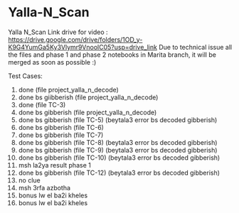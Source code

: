 # Yalla-N_Scan
Yalla N_Scan
Link drive for video : https://drive.google.com/drive/folders/1OD_y-K9G4YumGa5Ky3Vlymr9VnoolC05?usp=drive_link
Due to technical issue all the files and phase 1 and phase 2 notebooks in Marita branch, it will be merged as soon as possible :)

Test Cases:
1. done (file project_yalla_n_decode)
2. done bs giibberish (file project_yalla_n_decode)
3. done (file TC-3)
4. done bs gibberish  (file project_yalla_n_decode)
5. done bs gibberish (file TC-5) (beytala3 error bs decoded gibberish)
6. done bs gibberish (file TC-6)
7. done bs gibberish (file TC-7)
8. done bs gibberish (file TC-8) (beytala3 error bs decoded gibberish)
9. done bs gibberish (file TC-9) (beytala3 error bs decoded gibberish)
10. done bs gibberish (file TC-10) (beytala3 error bs decoded gibberish)
11. msh la2ya result phase 1
12. done bs gibberish (file TC-12) (beytala3 error bs decoded gibberish)
13. no clue
14. msh 3rfa azbotha
15. bonus lw el ba2i kheles
16. bonus lw el ba2i kheles
